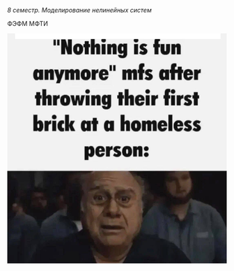 *8 семестр. Моделирование нелинейных систем*

<h>ФЭФМ МФТИ</h>

![alt text](https://github.com/qerve/modeling-course/blob/master/logo.jpeg?raw=true)
